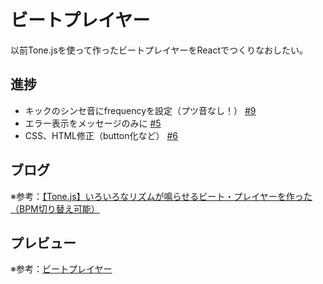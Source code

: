 # ビートプレイヤー

以前Tone.jsを使って作ったビートプレイヤーをReactでつくりなおしたい。

## 進捗

- キックのシンセ音にfrequencyを設定（プツ音なし！） [#9](https://github.com/ryo-i/beat-player/issues/9)
- エラー表示をメッセージのみに [#5](https://github.com/ryo-i/beat-player/issues/5)
- CSS、HTML修正（button化など） [#6](https://github.com/ryo-i/beat-player/issues/6)

## ブログ

※参考：[【Tone.js】いろいろなリズムが鳴らせるビート・プレイヤーを作った（BPM切り替え可能）](https://www.i-ryo.com/entry/2020/06/20/055657)

## プレビュー

※参考：[ビートプレイヤー](https://beat-player.vercel.app/)